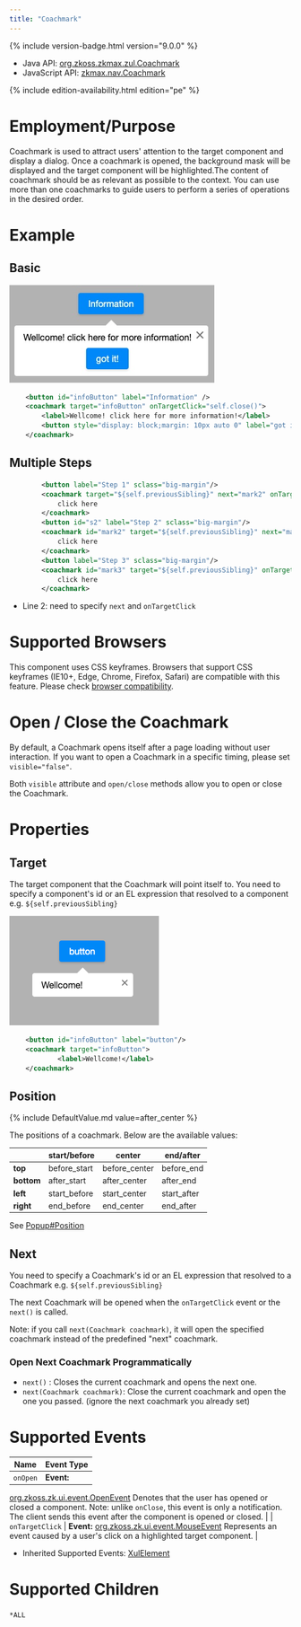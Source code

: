 ```yaml
---
title: "Coachmark"
---
```



{% include version-badge.html version="9.0.0" %}

- Java API: [org.zkoss.zkmax.zul.Coachmark](https://www.zkoss.org/javadoc/latest/zk/org/zkoss/zkmax/zul/Coachmark.html)
- JavaScript API:
  [zkmax.nav.Coachmark](https://www.zkoss.org/javadoc/latest/jsdoc/classes/zkmax.nav.Coachmark.html)

<!--REQUIRED ZK EDITION: PE -->
{% include edition-availability.html edition="pe" %}

# Employment/Purpose

Coachmark is used to attract users' attention to the target component
and display a dialog. Once a coachmark is opened, the background mask
will be displayed and the target component will be highlighted.The
content of coachmark should be as relevant as possible to the context.
You can use more than one coachmarks to guide users to perform a series
of operations in the desired order.

# Example

## Basic

![](/zk_component_ref/images/Coachmark-4.png)

```xml
    <button id="infoButton" label="Information" />
    <coachmark target="infoButton" onTargetClick="self.close()">
        <label>Wellcome! click here for more information!</label>
        <button style="display: block;margin: 10px auto 0" label="got it!" onClick="self.parent.close()"/>
    </coachmark>
```

## Multiple Steps

```xml
        <button label="Step 1" sclass="big-margin"/>
        <coachmark target="${self.previousSibling}" next="mark2" onTargetClick="self.next()" >
            click here
        </coachmark>
        <button id="s2" label="Step 2" sclass="big-margin"/>
        <coachmark id="mark2" target="${self.previousSibling}" next="mark3" onTargetClick="self.next()" visible="false">
            click here
        </coachmark>
        <button label="Step 3" sclass="big-margin"/>
        <coachmark id="mark3" target="${self.previousSibling}" onTargetClick="self.next()" visible="false">
            click here
        </coachmark>
```

- Line 2: need to specify `next` and `onTargetClick`

# Supported Browsers

This component uses CSS keyframes. Browsers that support CSS keyframes
(IE10+, Edge, Chrome, Firefox, Safari) are compatible with this feature.
Please check [browser compatibility](https://caniuse.com/?search=%40keyframes).

# Open / Close the Coachmark

By default, a Coachmark opens itself after a page loading without user
interaction. If you want to open a Coachmark in a specific timing,
please set `visible="false"`.

Both `visible` attribute and `open/close` methods allow you to open or
close the Coachmark.

# Properties

## Target

The target component that the Coachmark will point itself to. You need
to specify a component's id or an EL expression that resolved to a
component e.g. `${self.previousSibling}`

![](/zk_component_ref/images/Coachmark-1.png)

```xml
    <button id="infoButton" label="button"/>
    <coachmark target="infoButton">
            <label>Wellcome!</label>
    </coachmark>
```

## Position

{% include DefaultValue.md value=after_center %}

The positions of a coachmark. Below are the available values:

|               | start/before | center        | end/after   |
|---------------|--------------|---------------|-------------|
| <b>top</b>    | before_start | before_center | before_end  |
| <b>bottom</b> | after_start  | after_center  | after_end   |
| <b>left</b>   | start_before | start_center  | start_after |
| <b>right</b>  | end_before   | end_center    | end_after   |

See
[Popup#Position]({{site.baseurl}}/zk_component_ref/popup#Position)

## Next

You need to specify a Coachmark's id or an EL expression that resolved
to a Coachmark e.g. `${self.previousSibling}`

The next Coachmark will be opened when the `onTargetClick` event or the
`next()` is called.

Note: if you call `next(Coachmark coachmark)`, it will open the
specified coachmark instead of the predefined "next" coachmark.

### Open Next Coachmark Programmatically

- `next()` : Closes the current coachmark and opens the next one.
- `next(Coachmark coachmark)`: Close the current coachmark and open the
  one you passed. (ignore the next coachmark you already set)

# Supported Events

| Name | Event Type |
|---|---|
| `onOpen` | <strong>Event:</strong>
[org.zkoss.zk.ui.event.OpenEvent](https://www.zkoss.org/javadoc/latest/zk/org/zkoss/zk/ui/event/OpenEvent.html)
Denotes that the user has opened or closed a component.
Note: unlike `onClose`, this event is only a notification.
The client sends this event after the component is opened or
closed. |
| `onTargetClick` | <strong>Event:</strong>
[org.zkoss.zk.ui.event.MouseEvent](https://www.zkoss.org/javadoc/latest/zk/org/zkoss/zk/ui/event/MouseEvent.html)
Represents an event caused by a user's click on a highlighted target
component. |

- Inherited Supported Events: [ XulElement]({{site.baseurl}}/zk_component_ref/xulelement#Supported_Events)

# Supported Children

`*ALL`


